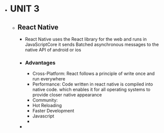 - # UNIT 3
	- ## React Native
		- React Native uses the React library for the web and runs in JavaScriptCore
		  it sends Batched asynchronous messages to the native API of android or ios
		- ### Advantages
			- Cross-Platform: React follows a principle of write once and run everywhere
			- Performance: Code written in react native is compiled into native code. which enables it for all operating systems to provide closer native appearance
			- Community:
			- Hot Reloading
			- Faster Development
			- Javascript
			-
		-
